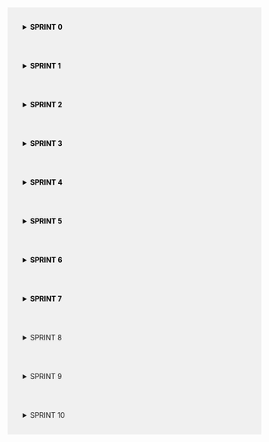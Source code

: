 <details style="background-color: #f0f0f0; padding: 30px; color: black;"> 
  <summary style="font-weight: bold; color: black;">SPRINT 0</summary>
<h2 style="color: black;">Sprint 0</h2>
<p><strong>Período:</strong> 18/03/2024 a 25/03/2024</p>

<h3 style="color: black;">Formação dos Grupos e Definição dos Temas</h3>
<p><strong>Descrição:</strong><br>
Nesta Sprint, o grupo discutiu e decidiu que as reuniões serão realizadas semanalmente, mas podendo ser feita mais de uma vez caso seja necessário, às segundas-feiras às 20:00 na plataforma Discord. Também foi explicado e discutido como o projeto seria conduzido, além de sugerir três possíveis temas para serem abordados no projeto.</p>

<h3 style="color: black;">Reunião 1</h3>
<p><strong>Data:</strong> 22/03/2024<br>
<strong>Local:</strong> Discord</p>

<h4 style="color: black;">Tarefas Entregues:</h4>
<ul>
  <li>Definir o horário, data e frequência das reuniões.</li>
  <li>Explicar o processo de trabalho do projeto.</li>
  <li>Sugerir três possíveis temas para o projeto.</li>
</ul>

<h4 style="color: black;">Recursos de Estudo:</h4>
<ul>
  <li>Notas da reunião onde foram formados os grupos.</li>
  <li>Anotações sobre os temas sugeridos.</li>
</ul>

</details>

<details style="background-color: #f0f0f0; padding: 30px; color: black;"> 
  <summary style="font-weight: bold; color: black;">SPRINT 1</summary>
<h2 style="color: black;">Sprint 1</h2>
<p><strong>Período:</strong> 25/03/2024 a 01/04/2024</p>

<h3 style="color: black;">Estudo do GitHub e Metodologia Ágil</h3>
<p><strong>Descrição:</strong><br>
Nesta Sprint, o grupo se concentrou em estudar o GitHub e a metodologia ágil para nos prepararmos para o desenvolvimento do projeto. Esta sprint foi dedicada a compreender os princípios básicos de controle de versão, colaboração em equipe e práticas ágeis de desenvolvimento de software.</p>

<h3 style="color: black;">Reunião 2</h3>
<p><strong>Data:</strong> 25/03/2024<br>
<strong>Local:</strong> Discord</p>

<h4 style="color: black;">Tarefas Entregues:</h4>
<ul>
  <li>Estudar o funcionamento básico do GitHub.</li>
  <li>Criar e clonar repositórios no GitHub.</li>
  <li>Realizar commits, push e pull requests.</li>
  <li>Entender o conceito de branch e merge.</li>
  <li>Familiarizar-se com a metodologia ágil e seus princípios.</li>
  <li>Pesquisar e discutir sobre as práticas ágeis mais relevantes para o nosso projeto.</li>
</ul>

<h4 style="color: black;">Recursos de Estudo:</h4>
<ul>
  <li>Tutoriais e documentação do GitHub.</li>
  <li>Livros e artigos sobre metodologia ágil.</li>
  <li>Material de referência sobre controle de versão e colaboração em equipe.</li>
</ul>

</details>

<details style="background-color: #f0f0f0; padding: 30px; color: black;"> 
  <summary style="font-weight: bold; color: black;">SPRINT 2</summary>
<h2 style="color: black;">Sprint 2</h2>
<p><strong>Período:</strong> 01/04/2024 a 08/04/2024</p>

<h3 style="color: black;">Estudo do Querido Diário, Raspagem de Dados e Metodologias de Desenvolvimento</h3>
<p><strong>Descrição:</strong><br>
Nesta Sprint, o grupo dedicou tempo para estudar e entender os conceitos relacionados à contribuição para o projeto Querido Diário, além de aprofundar os conhecimentos em raspagem de dados, criação de spiders, utilização do Scrapy e práticas de desenvolvimento colaborativo como Git Flow, GitHub e Scrum.</p>

<h3 style="color: black;">Reunião 3</h3>
<p><strong>Data:</strong> 01/04/2024<br>
<strong>Local:</strong> Discord</p>

<h4 style="color: black;">Tarefas Entregues:</h4>
<ul>
  <li>Pesquisar e compreender o projeto Querido Diário e suas diretrizes para contribuição.</li>
  <li>Estudar os princípios e técnicas de raspagem de dados.</li>
  <li>Explorar a criação de spiders para coleta de informações.</li>
  <li>Aprender sobre o funcionamento do Scrapy como ferramenta de scraping.</li>
  <li>Entender os conceitos e fluxos de trabalho do Git Flow.</li>
  <li>Praticar a utilização avançada do GitHub para colaboração em equipe.</li>
  <li>Aprofundar os conhecimentos sobre Scrum e sua aplicação no contexto do projeto.</li>
</ul>

<h4 style="color: black;">Recursos de Estudo:</h4>
<ul>
  <li>Documentação do Querido Diário.</li>
  <li>Tutoriais e materiais sobre raspagem de dados.</li>
  <li>Documentação oficial do Scrapy.</li>
  <li>Livros e artigos sobre Git Flow e GitHub.</li>
  <li>Recursos sobre metodologia Scrum.</li>
</ul>

</details>

<details style="background-color: #f0f0f0; padding: 30px; color: black;">
  <summary style="font-weight: bold; color: black;">SPRINT 3</summary>
  <h2 style="color: black;">Sprint 3</h2>
  <p><strong>Período:</strong> 08/04/2024 a 15/04/2024</p>

  <h3 style="color: black;">Alteração da fonte de dados</h3>
  <p><strong>Descrição:</strong><br>
  Nesta Sprint, o grupo decidiu não utilizar mais o Querido Diário como a fonte de dados do projeto. Foi decidido então utilizar o Portal Nacional de Contratações Públicas (PNCP) como nossa fonte de dados. Além disso, o grupo também revisou mais alguns comandos do Git para que fossem feitas melhores aplicações no nosso projeto. Ademais, estudamos mais sobre web scraping, pois será bastante utilizado para que seja feita a raspagem de dados do PNCP. Por fim, foi decidido o que cada participante faria até a próxima sprint, que seria: utilização do Figma para criação da página do projeto, web scraping para raspar dados do PNCP, implementação da arquitetura do nosso projeto e criação do diagrama da arquitetura.</p>

  <h3 style="color: black;">Reunião 4</h3>
  <p><strong>Data:</strong> 10/04/2024<br>
  <strong>Local:</strong> Discord</p>

  <h4 style="color: black;">Tarefas Entregues:</h4>
  <ul>
    <li>Revisar comandos do Git.</li>
    <li>Estudar e aperfeiçoar como fazer webscraping.</li>
    <li>Entender quais dados coletar do Portal Nacional de Contratações Públicas.</li>
    <li>Utilizar o Figma para fazer o design e a arquitetura do projeto.</li>
  </ul>

  <h4 style="color: black;">Recursos de Estudo:</h4>
  <ul>
    <li>Aula de revisão ministrada pelo líder do grupo sobre comandos de Git.</li>
    <li>Análise do site do Portal Nacional de Contratações Públicas.</li>
    <li>Documentação oficial do Scrapy.</li>
    <li>Utilização da ferramenta de design Figma.</li>
  </ul>

</details>

<details style="background-color: #f0f0f0; padding: 30px; color: black;">
  <summary style="font-weight: bold; color: black;">SPRINT 4</summary>
  <h2 style="color: black;">Sprint 4</h2>
  <p><strong>Período:</strong> 15/04/2024 a 22/04/2024</p>

  <h3 style="color: black;">Novo método para coletar os dados do PNCP</h3>
  <p><strong>Descrição:</strong><br>
  Nesta Sprint, inicialmente, cada participante apresentou para o grupo o que realizou durante a semana e como está o andamento do projeto. Após isso, foi apresentada a nova maneira que seria feita a coleta de dados do PCNP, que não consistiria mais em fazer uma raspagem direta dos dados do PNCP e sim da API fornecida pelo próprio Portal. Após isso, foram passadas as novas tarefas, que seriam essas: Consumir os dados da API do PNCP e implementá-los os dados do arquivo JSON para um banco de dados, desenvolvimento da lógica para recuperar os dados de maiores valores das empresas, implementação e melhoria do site do projeto e desenvolvimento do cadastro e do login do usuário.</p>

  <h3 style="color: black;">Reunião 5</h3>
  <p><strong>Data:</strong> 17/04/2024<br>
  <strong>Local:</strong> Discord</p>

  <h4 style="color: black;">Tarefas Entregues:</h4>
  <ul>
    <li>Criação do esboço do site no Figma</li>
    <li>Diagrama da arquitetura</li>
    <li>Molde da arquitetura do projeto</li>
    <li>Apresentação da API do PNCP</li>
    <li>Criação do código de cadastro e login do usuário</li>
  </ul>

  <h4 style="color: black;">Recursos de Estudo:</h4>
  <ul>
    <li>API do Portal Nacional de Contratações Públicas</li>
    <li>Figma</li>
  </ul>

</details>

<details style="background-color: #f0f0f0; padding: 30px; color: black;">
  <summary style="font-weight: bold; color: black;">SPRINT 5</summary>
  <h2 style="color: black;">Sprint 5</h2>
  <p><strong>Período:</strong> 15/04/2024 a 29/04/2024</p>

  <h3 style="color: black;">Demonstração do código Streamlit</h3>
  <p><strong>Descrição:</strong><br>
  Nesta Sprint, foram apresentadas as dashboards feitas em Streamlit e também foi criada a GitPage do projeto com o objetivo de mostrar a documentação e organizar as sprints do projeto. Após isso, foram determinadas as novas orientações, que foram: aperfeiçoar o código Streamlit, aperfeiçoar os gráficos, aperfeiçoar o ranking e alterar a organização dos dados.</p>

  <h3 style="color: black;">Reunião 6</h3>
  <p><strong>Data:</strong> 29/04/2024<br>
  <strong>Local:</strong> Discord</p>

  <h4 style="color: black;">Tarefas Entregues:</h4>
  <ul>
    <li>Criação de dashboards usando streamlit</li>
    <li>Explicação das dashboards</li>
    <li>Demonstração de gitactions</li>
    <li>Aperfeiçoamento do workflow</li>
    <li>Criação de GitPage</li>
  </ul>

  <h4 style="color: black;">Recursos de Estudo:</h4>
  <ul>
    <li>GitPage</li>
    <li>Figma</li>
    <li>Streamlit</li>
    <li>MarkDown</li>
  </ul>

</details>

<details style="background-color: #f0f0f0; padding: 30px; color: black;">
  <summary style="font-weight: bold; color: black;">SPRINT 6</summary>
  <h2 style="color: black;">Sprint 6</h2>
  <p><strong>Período:</strong> 22/05/2024 a 29/05/2024</p>

  <h3 style="color: black;">Retomada do projeto</h3>
  <p><strong>Descrição:</strong><br>
  Nesta Sprint, o grupo se reuniu novamente após um período sem reuniões pois todos os integrantes estavam em período de provas. Logo após foram passadas as novas orientações para os participantes, sendo elas: implementação das multipages dentro do Streamlit, implementação de uma área de contato com coleta de dados e interação do usuário com a equipe, ajuste das dashboards, implementação do cadastro e login dentro do Streamlit, implementação do html e css dentro do Streamlit e atualização/organização das sprints e da arquitetura.</p>

  <h3 style="color: black;">Reunião 7</h3>
  <p><strong>Data:</strong> 22/05/2024<br>
  <strong>Local:</strong> Discord</p>

  <h4 style="color: black;">Tarefas Entregues:</h4>
  <ul>
    <li>Aperfeiçoamento das dashboards</li>
    <li>Aperfeiçoamento dos gráficos</li>
    <li>Aperfeiçoamento do ranking</li>
    <li>Alteração da organização dos dados</li>
  </ul>

  <h4 style="color: black;">Recursos de Estudo:</h4>
  <ul>
    <li>Streamlit</li>
    <li>HTML, CSS e JavaScript</li>
  </ul>

</details>

<details style="background-color: #f0f0f0; padding: 30px; color: black;">
  <summary style="font-weight: bold; color: black;">SPRINT 7</summary>
  <h2 style="color: black;">Sprint 7</h2>
  <p><strong>Período:</strong> 29/05/2024 a 05/06/2024</p>

  <h3 style="color: black;">Aperfeiçoamento do Front-end</h3>
  <p><strong>Descrição:</strong><br>
  Nesta Sprint, foi apresentado tudo que foi feito e aperfeiçoado no que se diz respeito ao Front-end do projeto. Após apresentação e revisão dessa parte, foram passadas as novas atividades para os participantes, sendo estas: implementação de mais utilidades no código usando Streamlit, continuar incrementando as dashboards, criação de páginas sobre informações das empresas e continuar a estilização do projeto.</p>

  <h3 style="color: black;">Reunião 8</h3>
  <p><strong>Data:</strong> 29/05/2024<br>
  <strong>Local:</strong> Discord</p>

  <h4 style="color: black;">Tarefas Entregues:</h4>
  <ul>
    <li>Implementação do HTML e CSS dentro do Streamlit</li>
    <li>Organização do projeto</li>
    <li>Implementação do cadastro e do login no Streamlit</li>
  </ul>

  <h4 style="color: black;">Recursos de Estudo:</h4>
  <ul>
    <li>Streamlit</li>
    <li>HTML</li>
    <li>CSS</li>
  </ul>

</details>

<details style="background-color: #f0f0f0; padding: 30px;" > 
  <summary style="font-weigth: bold;">SPRINT 8</summary>
<h2>Sprint 8 <h2>
<p><strong>Período:</strong> 05/06/2024 a 10/07/2024</p>

<h3> Reunião organizacional </h3>
<p><strong>Descrição:</strong><br>
Nessa reunião, o projeto foi apresentado pelo líder do grupo para a visualização de todos os participantes. Com isso, o grupo fez ponderações sobre o projeto. Após isso, foram repassadas as atividades da nova sprint: Estudar pipeline IC, estudar linter, aperfeiçoar o ReadME, estudar sobre integração de testes e organização do código.
 </p>
 
<h3>Reunião 9</h3>
<p><strong>Data:</strong> 05/06/2024<br>
<strong>Local:</strong> Discord</p>

<h4>Tarefas Entregues:</h4>
<ul>
  <li>Incrementação de dashboards</li>
  <li>Criação de páginas de informação</li>
  <li>Melhorias na estilização do projeto</li>
</ul>

<h4>Recursos de Estudo:</h4>
<ul>
  <li>Streamlit</li>
  <li>Figma</li>
</ul>

</details>

<details style="background-color: #f0f0f0; padding: 30px;" > 
  <summary style="font-weigth: bold;">SPRINT 9</summary>
<h2>Sprint 9 <h2>
<p><strong>Período:</strong> 10/07/2024 a 17/07/2024</p>

<h3> Reunião pós realease 1 oficial </h3>
<p><strong>Descrição:</strong><br>
Nessa reunião o grupo se encontrou brevemente para debater sobre o feedback da professora em relação ao projeto do grupo, após debaterem sobre os pontos positivos e negativos do projeto, o grupo decidiu as novas tarefas de cada participante para a nova sprint.
 </p>
 
<h3>Reunião 10</h3>
<p><strong>Data:</strong> 10/07/2024<br>
<strong>Local:</strong> Discord</p>

<h4>Tarefas Entregues:</h4>
<ul>
  <li>Essa reunião consistiu apenas no debate sobre o feedback da professora</li>
</ul>

<h4>Recursos de Estudo:</h4>
<ul>
  <li>Streamlit</li>
</ul>

</details>

<details style="background-color: #f0f0f0; padding: 30px;" > 
  <summary style="font-weigth: bold;">SPRINT 10</summary>
<h2>Sprint 10 <h2>
<p><strong>Período:</strong> 17/07/2024 a 23/07/2024</p>

<h3> Melhorias no projeto pós R1 </h3>
<p><strong>Descrição:</strong><br>
Nesta reunião o grupo apresentou atualizações sobre o projeto que foram feitas no período da sprint e após revisão do projeto, o grupo demandou as novas tarefas para a nova sprint. Tais tarefas são: Implementação de testes unitários, utilização do Linter, reajustar o código de coleta da API, implementação do pytest e fazer automações de coleta e geração de arquivos.
 </p>
 
<h3>Reunião 11</h3>
<p><strong>Data:</strong> 17/07/2024<br>
<strong>Local:</strong> Discord</p>

<h4>Tarefas Entregues:</h4>
<ul>
  <li>Issue templates</li>
  <li>Testes de integração</li>
  <li>Aprimoramento do projeto</li>
</ul>

<h4>Recursos de Estudo:</h4>
<ul>
  <li>Streamlit</li>
  <li>Figma</li>
  <li>GitHub Pages</li>
</ul>